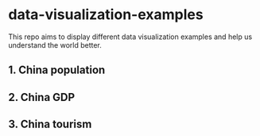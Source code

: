# data-visualization-examples
This repo aims to display different data visualization examples and help us understand the world better.
## **1. China population**
## **2. China GDP**
## **3. China tourism**

